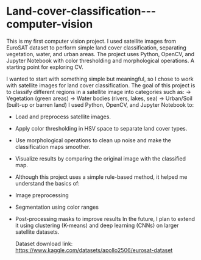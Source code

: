 # Land-cover-classification---computer-vision
This is my first computer vision project. I used satellite images from EuroSAT dataset to perform simple land cover classification, separating vegetation, water, and urban areas. The project uses Python, OpenCV, and Jupyter Notebook with color thresholding and morphological operations. A starting point for exploring CV.

I wanted to start with something simple but meaningful, so I chose to work with satellite images for land cover classification.
The goal of this project is to classify different regions in a satellite image into categories such as:
-> Vegetation (green areas)
-> Water bodies (rivers, lakes, sea)
-> Urban/Soil (built-up or barren land)
I used Python, OpenCV, and Jupyter Notebook to:
- Load and preprocess satellite images.
- Apply color thresholding in HSV space to separate land cover types.
- Use morphological operations to clean up noise and make the classification maps smoother.
- Visualize results by comparing the original image with the classified map.
- Although this project uses a simple rule-based method, it helped me understand the basics of:
- Image preprocessing
- Segmentation using color ranges
- Post-processing masks to improve results
  In the future, I plan to extend it using clustering (K-means) and deep learning (CNNs) on larger satellite datasets.

  Dataset download link: https://www.kaggle.com/datasets/apollo2506/eurosat-dataset
